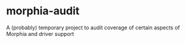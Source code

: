# morphia-audit
A (probably) temporary project to audit coverage of certain aspects of Morphia and driver support
